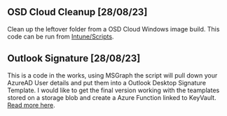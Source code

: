 ## OSD Cloud Cleanup [28/08/23]
Clean up the leftover folder from a OSD Cloud Windows image build. This code can be run from [Intune/Scripts](./posts/osdCloud-Cleanup.md).

## Outlook Signature [28/08/23]
This is a code in the works, using MSGraph the script will pull down your AzureAD User details and put them into a Outlook Desktop Signature Template.
I would like to get the final version working with the teamplates stored on a storage blob and create a Azure Function linked to KeyVault. [Read more here](./posts/outlook-Signatures.md).
